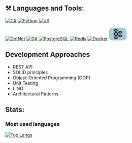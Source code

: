 ## ⚒️ Languages and Tools:

<p align="left">
<a href="" target="_blank" rel="noreferrer"><img src="https://github.com/dheereshagrwal/colored-icons/blob/master/public/logos/csharp/csharp.svg" width="40" height="40" alt="C#" /></a>
<a href="" target="_blank" rel="noreferrer"><img src="https://github.com/dheereshagrwal/colored-icons/blob/master/public/logos/python/python.svg" width="40" height="40" alt="Python" /></a>
<a href="" target="_blank" rel="noreferrer"><img src="https://github.com/dheereshagrwal/colored-icons/blob/master/public/logos/js/js.svg" width="40" height="40" alt="JS" /></a>

<a href="" target="_blank" rel="noreferrer"><img src="https://github.com/dotnet/brand/blob/main/logo/dotnet-logo.svg" width="40" height="40" alt="DotNet" /></a>
<a href="" target="_blank" rel="noreferrer"><img src="https://github.com/dheereshagrwal/colored-icons/blob/master/public/logos/git/git.svg" width="40" height="40" alt="Git" /></a>
<a href="" target="_blank" rel="noreferrer"><img src="https://github.com/dheereshagrwal/colored-icons/blob/master/public/logos/postgresql/postgresql.svg" width="40" height="40" alt="PostgreSQL" /></a>
<a href="" target="_blank" rel="noteferrer"><img src="https://github.com/dheereshagrwal/colored-icons/blob/master/public/logos/redis/redis.svg" width=55 height=40 alt="Redis"/></a>
<a href="" target="_blank" rel="noteferrer"><img src="https://raw.githubusercontent.com/dheereshagrwal/colored-icons/master/public/logos/docker/docker.webp" width=55 height=40 alt="Docker"/></a>
<a href="" target="_blank" rel="noteferrer"><img src="https://github.com/tandpfun/skill-icons/blob/main/icons/Kafka.svg" width=55 height=40 alt="Kafka"/></a>
</p>

## Development Approaches
- REST API  
- SOLID principles  
- Object-Oriented Programming (OOP)  
- Unit Testing  
- LINQ  
- Architectural Patterns  

## Stats:
### Most used languages
[![Top Langs](https://github-readme-stats.vercel.app/api/top-langs/?username=ri4flaice&layout=donut-vertical&theme=transparent)](https://github.com/anuraghazra/github-readme-stats)
